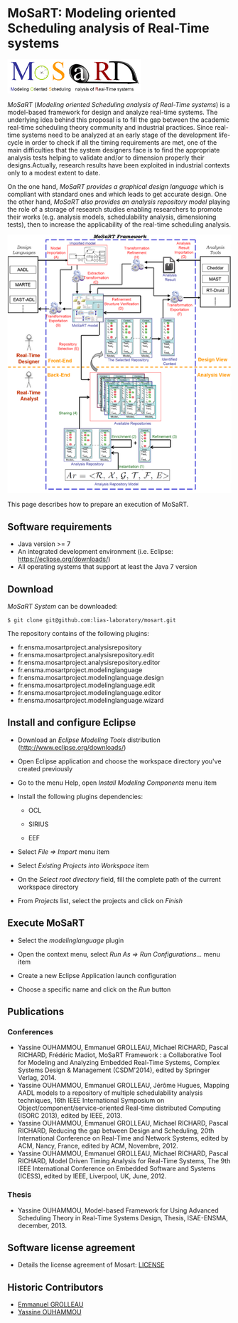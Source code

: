 # MoSaRT: Modeling oriented Scheduling analysis of Real-Time systems

![MoSaRT Logo](images/logo.png)

*MoSaRT* (_Modeling oriented Scheduling analysis of Real-Time systems_) is a model-based framework for design and analyze real-time systems. The underlying idea behind this proposal is to fill the gap between the academic real-time scheduling theory community and industrial practices. Since real-time systems need to be analyzed at an early stage of the development life-cycle in order to check if all the timing requirements are met, one of the main difficulties that the system designers face is to find the appropriate analysis tests helping to validate and/or to dimension properly their designs.Actually, research results have been exploited in industrial contexts only to a modest extent to date.

On the one hand, *MoSaRT provides a graphical design language* which is compliant with standard ones and which leads to get accurate design. One the other hand, *MoSaRT also provides an analysis repository model* playing the role of a storage of research studies enabling researchers to promote their works (e.g. analysis models, schedulability analysis, dimensioning tests), then to increase the applicability of the real-time scheduling analysis.

![MoSaRT schema](images/frameworkschema.png)

This page describes how to prepare an execution of MoSaRT.

## Software requirements

* Java version >= 7
* An integrated development environment (i.e. Eclipse: https://eclipse.org/downloads/)
* All operating systems that support at least the Java 7 version

## Download

*MoSaRT System* can be downloaded:

```console
$ git clone git@github.com:lias-laboratory/mosart.git
```

The repository contains of the following plugins:

* fr.ensma.mosartproject.analysisrepository
* fr.ensma.mosartproject.analysisrepository.edit
* fr.ensma.mosartproject.analysisrepository.editor
* fr.ensma.mosartproject.modelinglanguage
* fr.ensma.mosartproject.modelinglanguage.design
* fr.ensma.mosartproject.modelinglanguage.edit
* fr.ensma.mosartproject.modelinglanguage.editor
* fr.ensma.mosartproject.modelinglanguage.wizard

## Install and configure Eclipse

* Download an *Eclipse Modeling Tools* distribution (http://www.eclipse.org/downloads/)

* Open Eclipse application and choose the workspace directory you've created previously

* Go to the menu Help, open _Install Modeling Components_ menu item

* Install the following plugins dependencies:
  * OCL

  * SIRIUS

  * EEF

* Select _File => Import_ menu item

* Select _Existing Projects into Workspace_ item

* On the _Select root directory_ field, fill the complete path of the current workspace directory

* From _Projects_ list, select the projects and click on *Finish*

## Execute MoSaRT

* Select the _modelinglanguage_ plugin

* Open the context menu, select _Run As => Run Configurations..._ menu item

* Create a new Eclipse Application launch configuration

* Choose a specific name and click on the *Run* button

## Publications

### Conferences

* Yassine OUHAMMOU, Emmanuel GROLLEAU, Michael RICHARD, Pascal RICHARD, Frédéric Madiot, MoSaRT Framework : a Collaborative Tool for Modeling and Analyzing Embedded Real-Time Systems, Complex Systems Design & Management (CSDM'2014), edited by Springer Verlag, 2014.
* Yassine OUHAMMOU, Emmanuel GROLLEAU, Jérôme Hugues, Mapping AADL models to a repository of multiple schedulability analysis techniques, 16th IEEE International Symposium on Object/component/service-oriented Real-time distributed Computing (ISORC 2013), edited by IEEE, 2013.
* Yassine OUHAMMOU, Emmanuel GROLLEAU, Michael RICHARD, Pascal RICHARD, Reducing the gap between Design and Scheduling, 20th International Conference on Real-Time and Network Systems, edited by ACM, Nancy, France, edited by ACM, Novembre, 2012.
* Yassine OUHAMMOU, Emmanuel GROLLEAU, Michael RICHARD, Pascal RICHARD, Model Driven Timing Analysis for Real-Time Systems, The 9th IEEE International Conference on Embedded Software and Systems (ICESS), edited by IEEE, Liverpool, UK, June, 2012.

### Thesis

* Yassine OUHAMMOU, Model-based Framework for Using Advanced Scheduling Theory in Real-Time Systems Design, Thesis, ISAE-ENSMA, december, 2013.

## Software license agreement

* Details the license agreement of Mosart: [LICENSE](LICENSE)

## Historic Contributors

* [Emmanuel GROLLEAU](https://www.lias-lab.fr/members/emmanuelgrolleau)
* [Yassine OUHAMMOU](https://www.lias-lab.fr/members/yassineouhammou)
